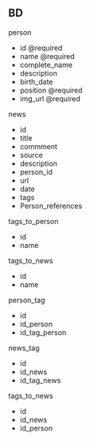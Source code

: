 ## BD

person
+ id @required
+ name @required
+ complete_name
+ description
+ birth_date
+ position @required
+ img_url @required

news
+ id
+ title
+ commment
+ source
+ description
+ person_id
+ url
+ date
+ tags
+ Person_references

tags_to_person
+ id
+ name

tags_to_news
+ id
+ name

person_tag
+ id
+ id_person
+ id_tag_person

news_tag
+ id
+ id_news
+ id_tag_news

tags_to_news
+ id
+ id_news
+ id_person


